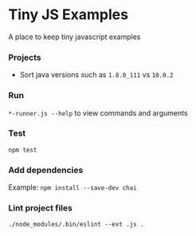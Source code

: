 # Tiny JS Examples

A place to keep tiny javascript examples

### Projects
- Sort java versions such as `1.8.0_111` vs `10.0.2`

### Run
`*-runner.js --help` to view commands and arguments

### Test
`npm test`

### Add dependencies
Example:
`npm install --save-dev chai`

### Lint project files
`./node_modules/.bin/eslint --ext .js .`
